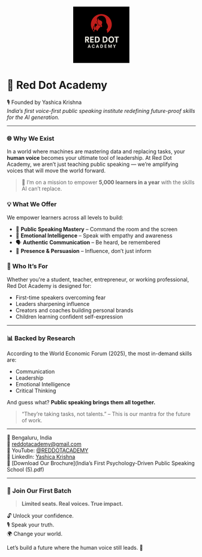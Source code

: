 <p align="center">
  <img src="ChatGPT%20Image%20Aug%204,%202025,%2001_41_51%20AM.png" alt="Red Dot Academy Logo" width="150" />
</p>

# 🔴 Red Dot Academy

🎙️ Founded by Yashica Krishna  
*India’s first voice-first public speaking institute redefining future-proof skills for the AI generation.*

---

### 🌐 Why We Exist
In a world where machines are mastering data and replacing tasks, your **human voice** becomes your ultimate tool of leadership. At Red Dot Academy, we aren’t just teaching public speaking — we’re amplifying voices that will move the world forward.

> 🚀 I’m on a mission to empower **5,000 learners in a year** with the skills AI can’t replace.

### 💡 What We Offer
We empower learners across all levels to build:
- 🎤 **Public Speaking Mastery** – Command the room and the screen
- 🧠 **Emotional Intelligence** – Speak with empathy and awareness
- 🗣️ **Authentic Communication** – Be heard, be remembered
- 🎯 **Presence & Persuasion** – Influence, don’t just inform

### 🧭 Who It’s For
Whether you're a student, teacher, entrepreneur, or working professional, Red Dot Academy is designed for:
- First-time speakers overcoming fear
- Leaders sharpening influence
- Creators and coaches building personal brands
- Children learning confident self-expression

---

### 📊 Backed by Research
According to the World Economic Forum (2025), the most in-demand skills are:
- Communication
- Leadership
- Emotional Intelligence
- Critical Thinking

And guess what? **Public speaking brings them all together.**

> “They’re taking tasks, not talents.” – This is our mantra for the future of work.

---

📍 Bengaluru, India  
📧 reddotacademy@gmail.com  
🎥 YouTube: [@REDDOTACADEMY](https://www.youtube.com/@REDDOTACADEMY)  
🔗 LinkedIn: [Yashica Krishna](https://www.linkedin.com/in/yashica-krishnan-4742aa1b8/)  
📘 [Download Our Brochure](India’s First Psychology-Driven Public Speaking School (5).pdf)

---

### 🚀 Join Our First Batch
> **Limited seats. Real voices. True impact.**

🔓 Unlock your confidence.  
🎙️ Speak your truth.  
🌍 Change your world.

Let’s build a future where the human voice still leads. 🔴
